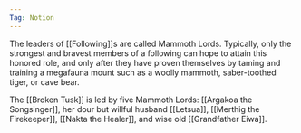 ```yaml
---
Tag: Notion
---
```


The leaders of [[Following]]s are called Mammoth Lords. Typically, only the strongest and bravest members of a following can hope to attain this honored role, and only after they have proven themselves by taming and training a megafauna mount such as a woolly mammoth, saber-toothed tiger, or cave bear.

The [[Broken Tusk]] is led by five Mammoth Lords: [[Argakoa the Songsinger]], her dour but willful husband [[Letsua]], [[Merthig the Firekeeper]], [[Nakta the Healer]], and wise old [[Grandfather Eiwa]].